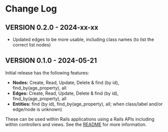 # Change Log

## VERSION 0.2.0 - 2024-xx-xx

- Updated edges to be more usable, including class names (to list the correct list nodes)

## VERSION 0.1.0 - 2024-05-21

Initial release has the following features:

- **Nodes:** Create, Read, Update, Delete & find (by id), find_by(age_property), all
- **Edges:** Create, Read, Update, Delete & find (by id), find_by(age_property), all
- **Entities:** find (by id), find_by(age_property), all; when class/label and/or edge/node is unknown)

These can be used within Rails applications using a Rails APIs including within controllers and views.
See the [README](README.md) for more information.

